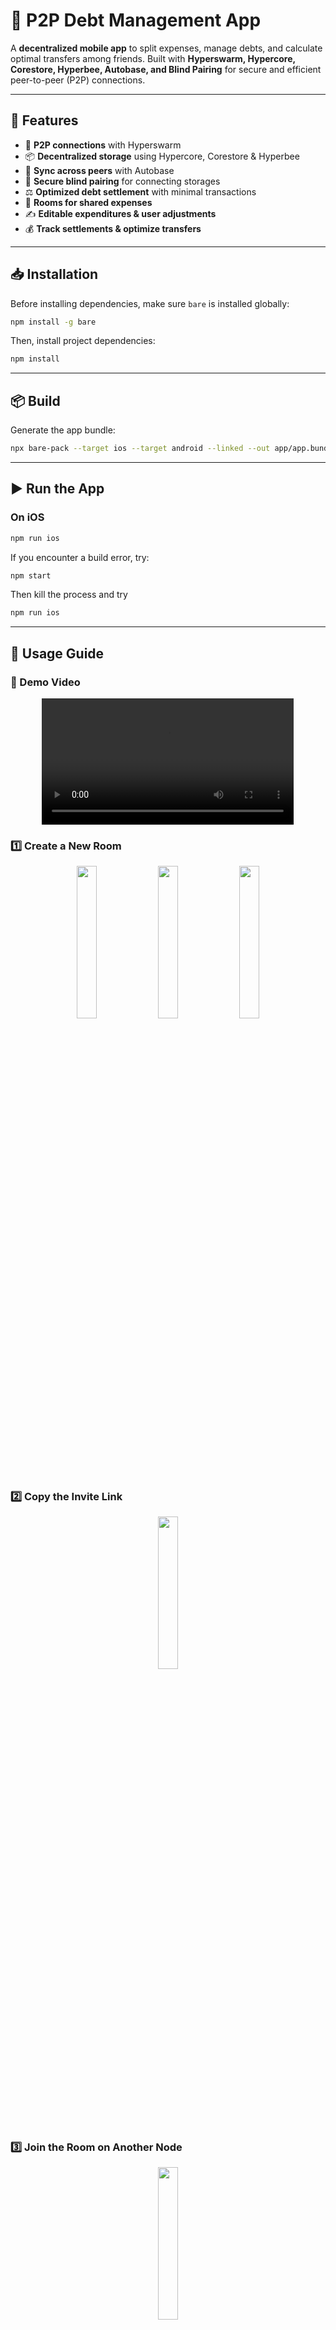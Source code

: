 # 📱 P2P Debt Management App

A **decentralized mobile app** to split expenses, manage debts, and calculate optimal transfers among friends. Built with **Hyperswarm, Hypercore, Corestore, Hyperbee, Autobase, and Blind Pairing** for secure and efficient peer-to-peer (P2P) connections.

---

## 🚀 Features

- 🔗 **P2P connections** with Hyperswarm
- 📦 **Decentralized storage** using Hypercore, Corestore & Hyperbee
- 🔄 **Sync across peers** with Autobase
- 🔑 **Secure blind pairing** for connecting storages
- ⚖️ **Optimized debt settlement** with minimal transactions
- 🏡 **Rooms for shared expenses**
- ✍️ **Editable expenditures & user adjustments**
- 💰 **Track settlements & optimize transfers**

---

## 📥 Installation

Before installing dependencies, make sure `bare` is installed globally:

```sh
npm install -g bare
```

Then, install project dependencies:

```sh
npm install
```

---

## 📦 Build

Generate the app bundle:

```sh
npx bare-pack --target ios --target android --linked --out app/app.bundle.mjs backend/backend.mjs
```

---

## ▶️ Run the App

### On iOS

```sh
npm run ios
```

If you encounter a build error, try:

```sh
npm start
```

Then kill the process and try

```sh
npm run ios
```

---

## 🔄 Usage Guide

### 🎥 Demo Video

<p align="center">
  <video width="80%" controls>
    <source src="./blob/videos/demo.mp4" type="video/mp4">
    Your browser does not support the video tag.
  </video>
</p>

### 1️⃣ Create a New Room

<p align="center">
  <img src="./blob/images/start_page.png" width="25%"/>
  <img src="./blob/images/create_room.png" width="25%"/>
  <img src="./blob/images/create_room_modal.png" width="25%"/>
</p>

### 2️⃣ Copy the Invite Link

<p align="center">
  <img src="./blob/images/copy_invite.png" width="25%"/>
</p>

### 3️⃣ Join the Room on Another Node

<p align="center">
  <img src="./blob/images/join_room.png" width="25%"/>
</p>

### 4️⃣ Change Your Username

<p align="center">
  <img src="./blob/images/change_username.png" width="25%"/>
  <img src="./blob/images/change_username_modal.png" width="25%"/>
</p>

### 5️⃣ Add & Edit Expenses

<p align="center">
  <img src="./blob/images/create_expenditure.png" width="25%"/>
</p>

### 6️⃣ Check Transfers for Settlement

<p align="center">
  <img src="./blob/images/show_transactions.png" width="25%"/>
  <img src="./blob/images/transactions_list.png" width="25%"/>
</p>

### 7️⃣ Settle Debts

<p align="center">
  <img src="./blob/images/settle_debt.png" width="25%"/>
  <img src="./blob/images/settle_debt_modal.png" width="25%"/>
  <img src="./blob/images/debt_settled.png" width="25%"/>
</p>

### 8️⃣ View All Settlement Transfers

<p align="center">
  <img src="./blob/images/show_all.png" width="25%"/>
</p>

### 9️⃣ Leave the Room

<p align="center">
  <img src="./blob/images/leave_room.png" width="25%"/>
  <img src="./blob/images/leave_room_modal.png" width="25%"/>
</p>

---

## 🛠️ Tech Stack

- **Networking:** Hyperswarm
- **Storage:** Hypercore, Corestore, Hyperbee
- **Data Syncing:** Autobase
- **Security:** Blind Pairing

---

## 🌍 Why Decentralized?

This app removes the need for central servers, giving users:
✅ **Privacy-first debt management**  
✅ **No reliance on third parties**  
✅ **No Downtimes**

---

## 💡 Future Improvements

- 🔐 Settle debts in the App through decentralized transactions
- 📊 Advanced analytics for expense tracking
- 🌐 Web support for desktop users

---

## 📜 License

This project is licensed under the Apache License 2.0. See the [LICENSE](LICENSE) file for details.

---

🚀 **Built for a Hackathon – Join us in revolutionizing decentralized finance!**
